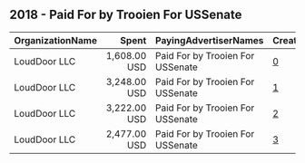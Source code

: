 ## 2018 - Paid For by Trooien For USSenate 
|OrganizationName|Spent|PayingAdvertiserNames|CreativeUrls|Impressions|Genders|AgeBrackets|CountryCodes|BillingAddresses|CandidateBallotInformation|
|:---|---:|:---|:---|---:|:---|:---|:---|:---|:---|
|LoudDoor  LLC|1,608.00 USD|Paid For by Trooien For USSenate|[0](https://www.snap.com/political-ads/asset/9ff8ee20d0aaf12c42e6fce2f19cf2d241480963d343ff2faaaaed6bc80fd4ac?mediaType=mp4)|458,117||18+|united states|"1 MONCKTON BLVD,Columbia,29206,US"||
|LoudDoor  LLC|3,248.00 USD|Paid For by Trooien For USSenate|[1](https://www.snap.com/political-ads/asset/9ff8ee20d0aaf12c42e6fce2f19cf2d241480963d343ff2faaaaed6bc80fd4ac?mediaType=mp4)|1,526,677||18+|united states|"1 MONCKTON BLVD,Columbia,29206,US"||
|LoudDoor  LLC|3,222.00 USD|Paid For by Trooien For USSenate|[2](https://www.snap.com/political-ads/asset/09ec738d8f14b605ac4d9b71e1b591e3c93c9ebd9658b3358b1470d35611823a?mediaType=mp4)|1,505,718||18+|united states|"1 MONCKTON BLVD,Columbia,29206,US"||
|LoudDoor  LLC|2,477.00 USD|Paid For by Trooien For USSenate|[3](https://www.snap.com/political-ads/asset/09ec738d8f14b605ac4d9b71e1b591e3c93c9ebd9658b3358b1470d35611823a?mediaType=mp4)|668,753||18+|united states|"1 MONCKTON BLVD,Columbia,29206,US"||
